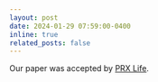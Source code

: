 ```yaml
---
layout: post
date: 2024-01-29 07:59:00-0400
inline: true
related_posts: false
---
```


Our paper was accepted by [PRX Life](https://journals.aps.org/prxlife/accepted/a5070IdbWec11508d0272f916aa5dce9e7721e524).
